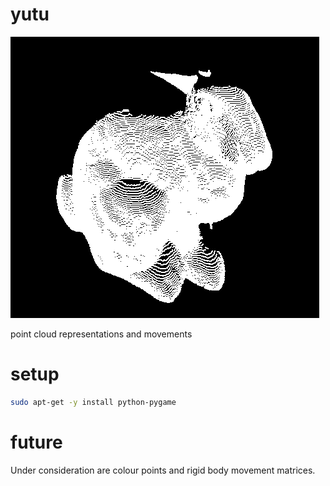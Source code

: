 # yutu

![](bunny.png)

point cloud representations and movements

# setup

```Bash
sudo apt-get -y install python-pygame
```

# future

Under consideration are colour points and rigid body movement matrices.
